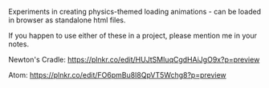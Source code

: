 Experiments in creating physics-themed loading animations - can be loaded in browser as standalone html files.

If you happen to use either of these in a project, please mention me in your notes.


Newton's Cradle:
 https://plnkr.co/edit/HUJtSMIuqCgdHAiJgO9x?p=preview

Atom:
 https://plnkr.co/edit/FO6pmBu8I8QpVT5Wchg8?p=preview
